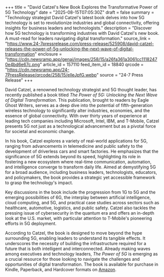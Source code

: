 +++
title = "David Catzel's New Book Explores the Transformative Power of 5G Technology"
date = "2025-08-15T07:05:30Z"
draft = false
summary = "Technology strategist David Catzel's latest book delves into how 5G technology is set to revolutionize industries and global connectivity, offering insights for business leaders and technologists."
description = "Discover how 5G technology is transforming industries with David Catzel's new book. A must-read for leaders navigating digital transformation."
source_link = "https://www.24-7pressrelease.com/press-release/525908/david-catzel-releases-the-power-of-5g-unlocking-the-next-wave-of-digital-transformation"
enclosure = "https://cdn.newsramp.app/genai/images/258/15/a26fa361a3061cc11182470e4bd6e67c.png"
article_id = 157110
feed_item_id = 18840
qrcode = "https://cdn.newsramp.app/24-7PressRelease/qrcode/258/15/elleJpfG.webp"
source = "24-7 Press Release"
+++

<p>David Catzel, a renowned technology strategist and 5G thought leader, has recently published a book titled <i>The Power of 5G: Unlocking the Next Wave of Digital Transformation</i>. This publication, brought to readers by Eagle Ghost Writers, serves as a deep dive into the potential of fifth-generation wireless technology to significantly alter industries, economies, and the essence of global connectivity. With over thirty years of experience at leading tech companies including Microsoft, Intel, IBM, and T-Mobile, Catzel presents 5G not just as a technological advancement but as a pivotal force for societal and economic change.</p><p>In his book, Catzel explores a variety of real-world applications for 5G, ranging from advancements in telemedicine and public safety to the development of driverless cars and smart factories. He emphasizes that the significance of 5G extends beyond its speed, highlighting its role in fostering a new ecosystem where real-time communication, automation, and intelligence converge to transform daily life. Aimed at demystifying 5G for a broad audience, including business leaders, technologists, educators, and policymakers, the book provides a strategic yet accessible framework to grasp the technology's impact.</p><p>Key discussions in the book include the progression from 1G to 5G and the emerging possibilities of 6G, the interplay between artificial intelligence, cloud computing, and 5G, and practical case studies across sectors such as healthcare, automotive, logistics, and public safety. Catzel also tackles the pressing issue of cybersecurity in the quantum era and offers an in-depth look at the U.S. market, with particular attention to T-Mobile's pioneering efforts in 5G deployment.</p><p>According to Catzel, the book is designed to move beyond the hype surrounding 5G, enabling leaders to understand its tangible effects. It underscores the necessity of building the infrastructure required for a future that is both intelligent and interconnected. Already making waves among executives and technology leaders, <i>The Power of 5G</i> is emerging as a crucial resource for those looking to navigate the challenges and opportunities of digital transformation. The book is available for purchase in Kindle, Paperback, and Hardcover formats on <a href='https://www.amazon.com' rel='nofollow' target='_blank'>Amazon</a>.</p>
